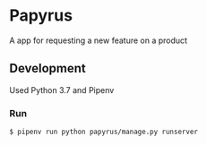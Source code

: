 # Papyrus

A app for requesting a new feature on a product


## Development

Used Python 3.7 and Pipenv


### Run

```sh
$ pipenv run python papyrus/manage.py runserver
```
